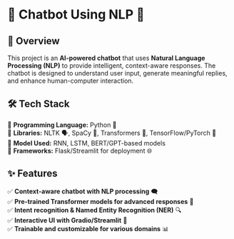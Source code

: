 # 💬 Chatbot Using NLP 🤖  

## 📌 Overview  
This project is an **AI-powered chatbot** that uses **Natural Language Processing (NLP)** to provide intelligent, context-aware responses. The chatbot is designed to understand user input, generate meaningful replies, and enhance human-computer interaction.  

## 🛠 Tech Stack  
🔹 **Programming Language:** Python 🐍  
🔹 **Libraries:** NLTK 🗣, SpaCy 🧠, Transformers 🤗, TensorFlow/PyTorch 🔬  
🔹 **Model Used:** RNN, LSTM, BERT/GPT-based models  
🔹 **Frameworks:** Flask/Streamlit for deployment 🌐  

## ✨ Features  
✅ **Context-aware chatbot with NLP processing** 🗨️  
✅ **Pre-trained Transformer models for advanced responses** 🚀  
✅ **Intent recognition & Named Entity Recognition (NER)** 🔍  
✅ **Interactive UI with Gradio/Streamlit** 🎨  
✅ **Trainable and customizable for various domains** 📊  

